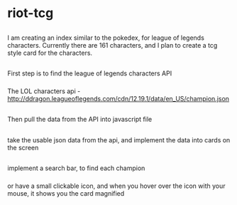 # riot-tcg

##
I am creating an index similar to the pokedex, for league of legends characters. Currently there are 161 characters, and I plan to create a tcg style card for the characters.

##
First step is to find the league of legends characters API
###
The LOL characters api - http://ddragon.leagueoflegends.com/cdn/12.19.1/data/en_US/champion.json

##
Then pull the data from the API into javascript file

##
take the usable json data from the api, and implement the data into cards on the screen

##
implement a search bar, to find each champion
###
or have a small clickable icon, and when you hover over the icon with your mouse, it shows you the card magnified

